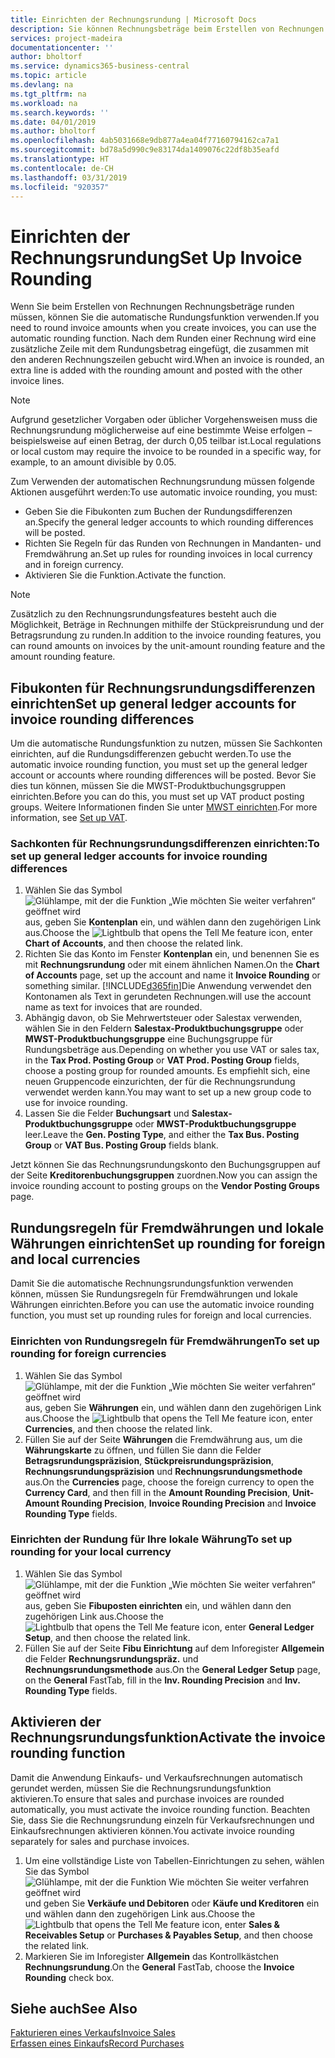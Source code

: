 ```yaml
---
title: Einrichten der Rechnungsrundung | Microsoft Docs
description: Sie können Rechnungsbeträge beim Erstellen von Rechnungen runden. Darüber hinaus muss die Rechnungsrundung möglicherweise aufgrund lokaler Vorgaben oder üblicher Vorgehensweisenauf eine bestimmte Weise erfolgen – beispielsweise auf einen Betrag, der durch 0,05 teilbar ist.
services: project-madeira
documentationcenter: ''
author: bholtorf
ms.service: dynamics365-business-central
ms.topic: article
ms.devlang: na
ms.tgt_pltfrm: na
ms.workload: na
ms.search.keywords: ''
ms.date: 04/01/2019
ms.author: bholtorf
ms.openlocfilehash: 4ab5031668e9db877a4ea04f77160794162ca7a1
ms.sourcegitcommit: bd78a5d990c9e83174da1409076c22df8b35eafd
ms.translationtype: HT
ms.contentlocale: de-CH
ms.lasthandoff: 03/31/2019
ms.locfileid: "920357"
---
```

# <a name="set-up-invoice-rounding"></a><span data-ttu-id="969c9-104">Einrichten der Rechnungsrundung</span><span class="sxs-lookup"><span data-stu-id="969c9-104">Set Up Invoice Rounding</span></span>
<span data-ttu-id="969c9-105">Wenn Sie beim Erstellen von Rechnungen Rechnungsbeträge runden müssen, können Sie die automatische Rundungsfunktion verwenden.</span><span class="sxs-lookup"><span data-stu-id="969c9-105">If you need to round invoice amounts when you create invoices, you can use the automatic rounding function.</span></span> <span data-ttu-id="969c9-106">Nach dem Runden einer Rechnung wird eine zusätzliche Zeile mit dem Rundungsbetrag eingefügt, die zusammen mit den anderen Rechnungszeilen gebucht wird.</span><span class="sxs-lookup"><span data-stu-id="969c9-106">When an invoice is rounded, an extra line is added with the rounding amount and posted with the other invoice lines.</span></span>

> [!NOTE]  
>  <span data-ttu-id="969c9-107">Aufgrund gesetzlicher Vorgaben oder üblicher Vorgehensweisen muss die Rechnungsrundung möglicherweise auf eine bestimmte Weise erfolgen – beispielsweise auf einen Betrag, der durch 0,05 teilbar ist.</span><span class="sxs-lookup"><span data-stu-id="969c9-107">Local regulations or local custom may require the invoice to be rounded in a specific way, for example, to an amount divisible by 0.05.</span></span>  

<span data-ttu-id="969c9-108">Zum Verwenden der automatischen Rechnungsrundung müssen folgende Aktionen ausgeführt werden:</span><span class="sxs-lookup"><span data-stu-id="969c9-108">To use automatic invoice rounding, you must:</span></span>  

* <span data-ttu-id="969c9-109">Geben Sie die Fibukonten zum Buchen der Rundungsdifferenzen an.</span><span class="sxs-lookup"><span data-stu-id="969c9-109">Specify the general ledger accounts to which rounding differences will be posted.</span></span>  
* <span data-ttu-id="969c9-110">Richten Sie Regeln für das Runden von Rechnungen in Mandanten- und Fremdwährung an.</span><span class="sxs-lookup"><span data-stu-id="969c9-110">Set up rules for rounding invoices in local currency and in foreign currency.</span></span>  
* <span data-ttu-id="969c9-111">Aktivieren Sie die Funktion.</span><span class="sxs-lookup"><span data-stu-id="969c9-111">Activate the function.</span></span>  

> [!NOTE]  
>  <span data-ttu-id="969c9-112">Zusätzlich zu den Rechnungsrundungsfeatures besteht auch die Möglichkeit, Beträge in Rechnungen mithilfe der Stückpreisrundung und der Betragsrundung zu runden.</span><span class="sxs-lookup"><span data-stu-id="969c9-112">In addition to the invoice rounding features, you can round amounts on invoices by the unit-amount rounding feature and the amount rounding feature.</span></span>  

## <a name="set-up-general-ledger-accounts-for-invoice-rounding-differences"></a><span data-ttu-id="969c9-113">Fibukonten für Rechnungsrundungsdifferenzen einrichten</span><span class="sxs-lookup"><span data-stu-id="969c9-113">Set up general ledger accounts for invoice rounding differences</span></span>
<span data-ttu-id="969c9-114">Um die automatische Rundungsfunktion zu nutzen, müssen Sie Sachkonten einrichten, auf die Rundungsdifferenzen gebucht werden.</span><span class="sxs-lookup"><span data-stu-id="969c9-114">To use the automatic invoice rounding function, you must set up the general ledger account or accounts where rounding differences will be posted.</span></span> <span data-ttu-id="969c9-115">Bevor Sie dies tun können, müssen Sie die MWST-Produktbuchungsgruppen einrichten.</span><span class="sxs-lookup"><span data-stu-id="969c9-115">Before you can do this, you must set up VAT product posting groups.</span></span> <span data-ttu-id="969c9-116">Weitere Informationen finden Sie unter [MWST einrichten](finance-setup-vat.md).</span><span class="sxs-lookup"><span data-stu-id="969c9-116">For more information, see [Set up VAT](finance-setup-vat.md).</span></span>  

### <a name="to-set-up-general-ledger-accounts-for-invoice-rounding-differences"></a><span data-ttu-id="969c9-117">Sachkonten für Rechnungsrundungsdifferenzen einrichten:</span><span class="sxs-lookup"><span data-stu-id="969c9-117">To set up general ledger accounts for invoice rounding differences</span></span>  
1. <span data-ttu-id="969c9-118">Wählen Sie das Symbol ![Glühlampe, mit der die Funktion „Wie möchten Sie weiter verfahren“ geöffnet wird](media/ui-search/search_small.png "Wie möchten Sie weiter verfahren?") aus, geben Sie **Kontenplan** ein, und wählen dann den zugehörigen Link aus.</span><span class="sxs-lookup"><span data-stu-id="969c9-118">Choose the ![Lightbulb that opens the Tell Me feature](media/ui-search/search_small.png "Tell me what you want to do") icon, enter **Chart of Accounts**, and then choose the related link.</span></span>  
2. <span data-ttu-id="969c9-119">Richten Sie das Konto im Fenster **Kontenplan** ein, und benennen Sie es mit **Rechnungsrundung** oder mit einem ähnlichen Namen.</span><span class="sxs-lookup"><span data-stu-id="969c9-119">On the **Chart of Accounts** page, set up the account and name it **Invoice Rounding** or something similar.</span></span> [!INCLUDE[d365fin](includes/d365fin_md.md)]<span data-ttu-id="969c9-120">Die Anwendung verwendet den Kontonamen als Text in gerundeten Rechnungen.</span><span class="sxs-lookup"><span data-stu-id="969c9-120">will use the account name as text for invoices that are rounded.</span></span>  
3. <span data-ttu-id="969c9-121">Abhängig davon, ob Sie Mehrwertsteuer oder Salestax verwenden, wählen Sie in den Feldern **Salestax-Produktbuchungsgruppe** oder **MWST-Produktbuchungsgruppe** eine Buchungsgruppe für Rundungsbeträge aus.</span><span class="sxs-lookup"><span data-stu-id="969c9-121">Depending on whether you use VAT or sales tax, in the **Tax Prod. Posting Group** or **VAT Prod. Posting Group** fields, choose a posting group for rounded amounts.</span></span> <span data-ttu-id="969c9-122">Es empfiehlt sich, eine neuen Gruppencode einzurichten, der für die Rechnungsrundung verwendet werden kann.</span><span class="sxs-lookup"><span data-stu-id="969c9-122">You may want to set up a new group code to use for invoice rounding.</span></span>
4. <span data-ttu-id="969c9-123">Lassen Sie die Felder **Buchungsart** und **Salestax-Produktbuchungsgruppe** oder **MWST-Produktbuchungsgruppe** leer.</span><span class="sxs-lookup"><span data-stu-id="969c9-123">Leave the **Gen. Posting Type**, and either the **Tax Bus. Posting Group** or **VAT Bus. Posting Group** fields blank.</span></span> <!-- Why do we say to leave these blank, when there are a lot of other fields we also leave blank but don't mention? -->  

<span data-ttu-id="969c9-124">Jetzt können Sie das Rechnungsrundungskonto den Buchungsgruppen auf der Seite **Kreditorenbuchungsgruppen** zuordnen.</span><span class="sxs-lookup"><span data-stu-id="969c9-124">Now you can assign the invoice rounding account to posting groups on the **Vendor Posting Groups** page.</span></span>  <!-- Why only the vendor posting groups? -->

## <a name="set-up-rounding-for-foreign-and-local-currencies"></a><span data-ttu-id="969c9-125">Rundungsregeln für Fremdwährungen und lokale Währungen einrichten</span><span class="sxs-lookup"><span data-stu-id="969c9-125">Set up rounding for foreign and local currencies</span></span>
<span data-ttu-id="969c9-126">Damit Sie die automatische Rechnungsrundungsfunktion verwenden können, müssen Sie Rundungsregeln für Fremdwährungen und lokale Währungen einrichten.</span><span class="sxs-lookup"><span data-stu-id="969c9-126">Before you can use the automatic invoice rounding function, you must set up rounding rules for foreign and local currencies.</span></span>

### <a name="to-set-up-rounding-for-foreign-currencies"></a><span data-ttu-id="969c9-127">Einrichten von Rundungsregeln für Fremdwährungen</span><span class="sxs-lookup"><span data-stu-id="969c9-127">To set up rounding for foreign currencies</span></span>  
1. <span data-ttu-id="969c9-128">Wählen Sie das Symbol ![Glühlampe, mit der die Funktion „Wie möchten Sie weiter verfahren“ geöffnet wird](media/ui-search/search_small.png "Wie möchten Sie weiter verfahren?") aus, geben Sie **Währungen** ein, und wählen dann den zugehörigen Link aus.</span><span class="sxs-lookup"><span data-stu-id="969c9-128">Choose the ![Lightbulb that opens the Tell Me feature](media/ui-search/search_small.png "Tell me what you want to do") icon, enter **Currencies**, and then choose the related link.</span></span>  
2. <span data-ttu-id="969c9-129">Füllen Sie auf der Seite **Währungen** die Fremdwährung aus, um die **Währungskarte** zu öffnen, und füllen Sie dann die Felder **Betragsrundungspräzision**, **Stückpreisrundungspräzision**, **Rechnungsrundungspräzision** und **Rechnungsrundungsmethode** aus.</span><span class="sxs-lookup"><span data-stu-id="969c9-129">On the **Currencies** page, choose the foreign currency to open the **Currency Card**, and then fill in the **Amount Rounding Precision**, **Unit-Amount Rounding Precision**, **Invoice Rounding Precision** and **Invoice Rounding Type** fields.</span></span>

### <a name="to-set-up-rounding-for-your-local-currency"></a><span data-ttu-id="969c9-130">Einrichten der Rundung für Ihre lokale Währung</span><span class="sxs-lookup"><span data-stu-id="969c9-130">To set up rounding for your local currency</span></span>
1. <span data-ttu-id="969c9-131">Wählen Sie das Symbol ![Glühlampe, mit der die Funktion „Wie möchten Sie weiter verfahren“ geöffnet wird](media/ui-search/search_small.png "Wie möchten Sie weiter verfahren?") aus, geben Sie **Fibuposten einrichten** ein, und wählen dann den zugehörigen Link aus.</span><span class="sxs-lookup"><span data-stu-id="969c9-131">Choose the ![Lightbulb that opens the Tell Me feature](media/ui-search/search_small.png "Tell me what you want to do") icon, enter **General Ledger Setup**, and then choose the related link.</span></span>  
2. <span data-ttu-id="969c9-132">Füllen Sie auf der Seite **Fibu Einrichtung** auf dem Inforegister **Allgemein** die Felder **Rechnungsrundungspräz.** und **Rechnungsrundungsmethode** aus.</span><span class="sxs-lookup"><span data-stu-id="969c9-132">On the **General Ledger Setup** page, on the **General** FastTab, fill in the **Inv. Rounding Precision** and **Inv. Rounding Type** fields.</span></span>  

## <a name="activate-the-invoice-rounding-function"></a><span data-ttu-id="969c9-133">Aktivieren der Rechnungsrundungsfunktion</span><span class="sxs-lookup"><span data-stu-id="969c9-133">Activate the invoice rounding function</span></span>  
<span data-ttu-id="969c9-134">Damit die Anwendung Einkaufs- und Verkaufsrechnungen automatisch gerundet werden, müssen Sie die Rechnungsrundungsfunktion aktivieren.</span><span class="sxs-lookup"><span data-stu-id="969c9-134">To ensure that sales and purchase invoices are rounded automatically, you must activate the invoice rounding function.</span></span> <span data-ttu-id="969c9-135">Beachten Sie, dass Sie die Rechnungsrundung einzeln für Verkaufsrechnungen und Einkaufsrechnungen aktivieren können.</span><span class="sxs-lookup"><span data-stu-id="969c9-135">You activate invoice rounding separately for sales and purchase invoices.</span></span>

1. <span data-ttu-id="969c9-136">Um eine vollständige Liste von Tabellen-Einrichtungen zu sehen, wählen Sie das Symbol ![Glühlampe, mit der die Funktion Wie möchten Sie weiter verfahren geöffnet wird](media/ui-search/search_small.png "Wie möchten Sie weiter verfahren") und geben Sie **Verkäufe und Debitoren** oder **Käufe und Kreditoren** ein und wählen dann den zugehörigen Link aus.</span><span class="sxs-lookup"><span data-stu-id="969c9-136">Choose the ![Lightbulb that opens the Tell Me feature](media/ui-search/search_small.png "Tell me what you want to do") icon, enter **Sales & Receivables Setup** or **Purchases & Payables Setup**, and then choose the related link.</span></span>  
2. <span data-ttu-id="969c9-137">Markieren Sie im Inforegister **Allgemein** das Kontrollkästchen **Rechnungsrundung**.</span><span class="sxs-lookup"><span data-stu-id="969c9-137">On the **General** FastTab, choose the **Invoice Rounding** check box.</span></span>  

## <a name="see-also"></a><span data-ttu-id="969c9-138">Siehe auch</span><span class="sxs-lookup"><span data-stu-id="969c9-138">See Also</span></span>  
[<span data-ttu-id="969c9-139">Fakturieren eines Verkaufs</span><span class="sxs-lookup"><span data-stu-id="969c9-139">Invoice Sales</span></span>](sales-how-invoice-sales.md)  
[<span data-ttu-id="969c9-140">Erfassen eines Einkaufs</span><span class="sxs-lookup"><span data-stu-id="969c9-140">Record Purchases</span></span>](purchasing-how-record-purchases.md)
